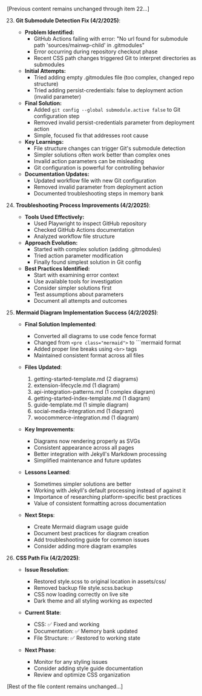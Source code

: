 [Previous content remains unchanged through item 22...]

23. **Git Submodule Detection Fix (4/2/2025)**:
    * **Problem Identified:**
      - GitHub Actions failing with error: "No url found for submodule path 'sources/mainwp-child' in .gitmodules"
      - Error occurring during repository checkout phase
      - Recent CSS path changes triggered Git to interpret directories as submodules
    * **Initial Attempts:**
      - Tried adding empty .gitmodules file (too complex, changed repo structure)
      - Tried adding persist-credentials: false to deployment action (invalid parameter)
    * **Final Solution:**
      - Added `git config --global submodule.active false` to Git configuration step
      - Removed invalid persist-credentials parameter from deployment action
      - Simple, focused fix that addresses root cause
    * **Key Learnings:**
      - File structure changes can trigger Git's submodule detection
      - Simpler solutions often work better than complex ones
      - Invalid action parameters can be misleading
      - Git configuration is powerful for controlling behavior
    * **Documentation Updates:**
      - Updated workflow file with new Git configuration
      - Removed invalid parameter from deployment action
      - Documented troubleshooting steps in memory bank

24. **Troubleshooting Process Improvements (4/2/2025)**:
    * **Tools Used Effectively:**
      - Used Playwright to inspect GitHub repository
      - Checked GitHub Actions documentation
      - Analyzed workflow file structure
    * **Approach Evolution:**
      - Started with complex solution (adding .gitmodules)
      - Tried action parameter modification
      - Finally found simplest solution in Git config
    * **Best Practices Identified:**
      - Start with examining error context
      - Use available tools for investigation
      - Consider simpler solutions first
      - Test assumptions about parameters
      - Document all attempts and outcomes

25. **Mermaid Diagram Implementation Success (4/2/2025)**:
    * **Final Solution Implemented**:
      - Converted all diagrams to use code fence format
      - Changed from `<pre class="mermaid">` to ```mermaid format
      - Added proper line breaks using `<br>` tags
      - Maintained consistent format across all files

    * **Files Updated**:
      1. getting-started-template.md (2 diagrams)
      2. extension-lifecycle.md (1 diagram)
      3. api-integration-patterns.md (1 complex diagram)
      4. getting-started-index-template.md (1 diagram)
      5. guide-template.md (1 simple diagram)
      6. social-media-integration.md (1 diagram)
      7. woocommerce-integration.md (1 diagram)

    * **Key Improvements**:
      - Diagrams now rendering properly as SVGs
      - Consistent appearance across all pages
      - Better integration with Jekyll's Markdown processing
      - Simplified maintenance and future updates

    * **Lessons Learned**:
      - Sometimes simpler solutions are better
      - Working with Jekyll's default processing instead of against it
      - Importance of researching platform-specific best practices
      - Value of consistent formatting across documentation

    * **Next Steps**:
      - Create Mermaid diagram usage guide
      - Document best practices for diagram creation
      - Add troubleshooting guide for common issues
      - Consider adding more diagram examples

26. **CSS Path Fix (4/2/2025)**:
    * **Issue Resolution**:
      - Restored style.scss to original location in assets/css/
      - Removed backup file style.scss.backup
      - CSS now loading correctly on live site
      - Dark theme and all styling working as expected

    * **Current State**:
      - CSS: ✅ Fixed and working
      - Documentation: ✅ Memory bank updated
      - File Structure: ✅ Restored to working state

    * **Next Phase**:
      - Monitor for any styling issues
      - Consider adding style guide documentation
      - Review and optimize CSS organization

[Rest of the file content remains unchanged...]

